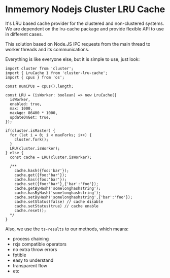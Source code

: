 # Inmemory Nodejs Cluster LRU Cache

It's LRU based cache provider for the clustered and non-clustered systems.
We are dependent on the lru-cache package and provide flexible API to use in different cases.

This solution based on Node.JS IPC requests from the main thread to worker threads and its communications.

Everything is like everyone else, but it is simple to use, just look:

```
import cluster from 'cluster';
import { LruCache } from 'cluster-lru-cache';
import { cpus } from 'os';

const numCPUs = cpus().length;

const LRU = (isWorker: boolean) => new LruCache({
  isWorker,
  enabled: true,
  max: 1000,
  maxAge: 86400 * 1000,
  updateOnGet: true,
});

if(cluster.isMaster) {
  for (let i = 0; i < maxForks; i++) {
    cluster.fork();
  }
  LRU(cluster.isWorker);
} else {
  const cache = LRU(cluster.isWorker);

  /**
    cache.hash({foo:'bar'});
    cache.get({foo:'bar'});
    cache.has({foo:'bar'});
    cache.set({foo:'bar'},{'bar':'foo'});
    cache.getByHash('somelonghashstring');
    cache.hasByHash('somelonghashstring');
    cache.setByHash('somelonghashstring',{'bar':'foo'});
    cache.setStatus(false) // cache disable
    cache.setStatus(true) // cache enable
    cache.reset();
  */
}

```


Also, we use the `ts-results` to our methods, which means:
* process chaining
* rxjs compatible operators
* no extra throw errors
* fptible
* easy to understand
* transparent flow
* etc
